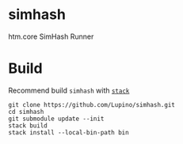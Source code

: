 # simhash

htm.core SimHash Runner

# Build

Recommend build `simhash` with [`stack`](https://docs.haskellstack.org/en/stable/README/)

    git clone https://github.com/Lupino/simhash.git
    cd simhash
    git submodule update --init
    stack build
    stack install --local-bin-path bin
